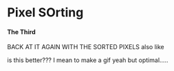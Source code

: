 # Pixel SOrting
#### The Third

BACK AT IT AGAIN WITH THE SORTED PIXELS
also like


is this better???
I mean to make a gif yeah
but optimal.....
